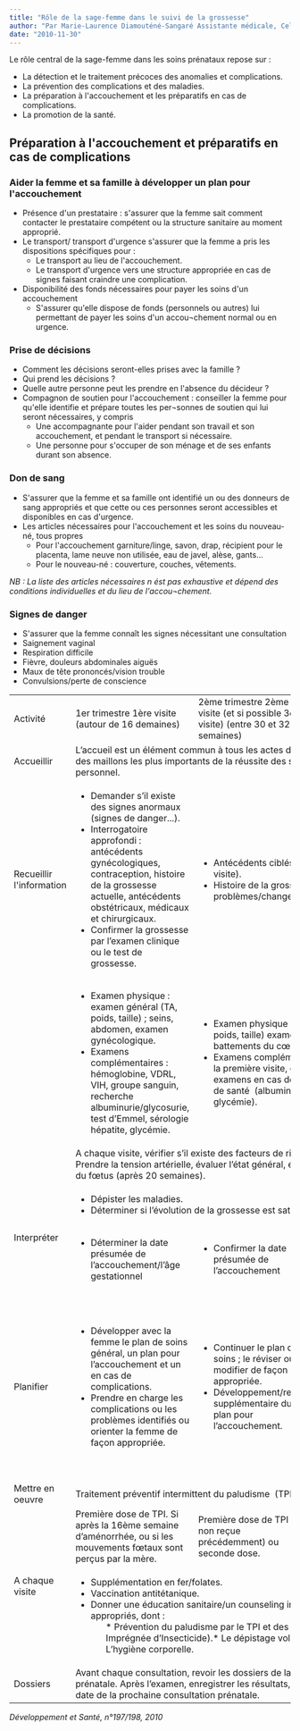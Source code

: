 ```yaml
---
title: "Rôle de la sage-femme dans le suivi de la grossesse"
author: "Par Marie-Laurence Diamouténé-Sangaré Assistante médicale, Cellule Sectorielle de Lutte Contre le VIH/SIDA, Bamako, Mali."
date: "2010-11-30"
---
```


<div class="teaser"><p>Le rôle central de la sage-femme dans les soins prénataux repose sur :</p>
<ul>
<li>La détection et le traitement précoces des anomalies et complications.</li>
<li>La prévention des complications et des maladies.</li>
<li>La préparation à l'accouchement et les préparatifs en cas de complications.</li>
<li>La promotion de la santé.</li>
</ul></div>

## Préparation à l'accouchement et préparatifs en cas de complications

### Aider la femme et sa famille à développer un plan pour l'accouchement

*   Présence d'un prestataire : s'assurer que la femme sait comment contacter le prestataire compétent ou la structure sanitaire au moment approprié.  
*   Le transport/ transport d'urgence s'assurer que la femme a pris les dispositions spécifiques pour :
    *   Le transport au lieu de l'accouchement.  
    *   Le transport d'urgence vers une structure appropriée en cas de signes faisant craindre une complication.  
*   Disponibilité des fonds nécessaires pour payer les soins d'un accouchement
    *   S'assurer qu'elle dispose de fonds (personnels ou autres) lui permettant de payer les soins d'un accou¬chement normal ou en urgence.

### Prise de décisions

*   Comment les décisions seront-elles prises avec la famille ?
*   Qui prend les décisions ?
*   Quelle autre personne peut les prendre en l'absence du décideur ?
*   Compagnon de soutien pour l'accouchement : conseiller la femme pour qu'elle identifie et prépare toutes les per¬sonnes de soutien qui lui seront nécessaires, y compris
    *   Une accompagnante pour l'aider pendant son travail et son accouchement, et pendant le transport si nécessaire.  
    *   Une personne pour s'occuper de son ménage et de ses enfants durant son absence.

### Don de sang

*   S'assurer que la femme et sa famille ont identifié un ou des donneurs de sang appropriés et que cette ou ces personnes seront accessibles et disponibles en cas d'urgence.  
*   Les articles nécessaires pour l'accouchement et les soins du nouveau-né, tous propres
    *   Pour l'accouchement garniture/linge, savon, drap, récipient pour le placenta, lame neuve non utilisée, eau de javel, alèse, gants...  
    *   Pour le nouveau-né : couverture, couches, vêtements.

_NB : La liste des articles nécessaires n ést pas exhaustive et dépend des conditions individuelles et du lieu de l'accou¬chement._

### **Signes de danger**

*   S'assurer que la femme connaît les signes nécessitant une consultation
*   Saignement vaginal
*   Respiration difficile
*   Fièvre, douleurs abdominales aiguës
*   Maux de tête prononcés/vision trouble
*   Convulsions/perte de conscience

<table>

<tbody>

<tr>

<td>Activité</td>

<td>1er trimestre  
1ère visite  
(autour de 16 demaines)</td>

<td>2ème trimestre  
2ème visite  
(et si possible 3è visite)  
(entre 30 et 32 semaines)</td>

<td>3ème trimestre  
3ème ou 4ème visite  
(autour de 36 semaines)</td>

</tr>

<tr>

<td>Accueillir</td>

<td colspan="3" rowspan="1">L’accueil est un élément commun à tous les actes des soins et constitue l’un des maillons les plus importants de la réussite des soins. Il concerne tout le personnel.</td>

</tr>

<tr>

<td>Recueillir  
l'information</td>

<td><ul><li>Demander s’il existe des signes anormaux (signes de danger...).</li><li>Interrogatoire approfondi : antécédents gynécologiques, contraception, histoire de la grossesse actuelle, antécédents obstétricaux, médicaux et chirurgicaux.</li><li>Confirmer la grossesse par l’examen clinique ou le test de grossesse.</li></ul></td>

<td colspan="2" rowspan="1"><ul><li>Antécédents ciblés (depuis la dernière visite).</li><li>Histoire de la grossesse, problèmes/changements.</li></ul></td>

</tr>

<tr>

<td> </td>

<td><ul><li>Examen physique : examen général (TA, poids, taille) ; seins, abdomen, examen gynécologique.</li><li>Examens complémentaires : hémoglobine, VDRL, VIH, groupe sanguin, recherche albuminurie/glycosurie, test d’Emmel, sérologie hépatite, glycémie.</li></ul></td>

<td colspan="2" rowspan="1"><ul><li>Examen physique : examen général (TA, poids, taille) examen obstétrical (y compris battements du cœur fœtal).</li><li>Examens complémentaires. Non pratiqués à la première visite, ou répétition des examens en cas de suspicion de problèmes de santé  (albuminurie/glycosurie, glycémie).  
 </li></ul></td>

</tr>

<tr>

<td> </td>

<td colspan="3" rowspan="1">A chaque visite, vérifier s’il existe des facteurs de risque/signes anormaux. Prendre la tension artérielle, évaluer l’état général, écouter les bruits du cœur du fœtus (après 20 semaines).</td>

</tr>

<tr>

<td colspan="1" rowspan="2">Interpréter</td>

<td colspan="3" rowspan="1"><ul><li>Dépister les maladies.</li><li>Déterminer si l’évolution de la grossesse est satisfaisante.</li></ul></td>

</tr>

<tr>

<td><ul><li>Déterminer la date présumée de l’accouchement/l’âge gestationnel</li></ul></td>

<td><ul><li>Confirmer la date présumée de l’accouchement</li></ul></td>

<td><ul><li>Identifier une présentation vicieuse</li></ul></td>

</tr>

<tr>

<td>Planifier</td>

<td><ul><li>Développer avec la femme le plan de soins général, un plan pour l’accouchement et un en cas de complications.</li><li>Prendre en charge les complications ou les problèmes identifiés ou orienter la femme de façon appropriée.</li></ul></td>

<td><ul><li>Continuer le plan de soins ; le réviser ou le modifier de façon appropriée.</li><li>Développement/revue supplémentaire du plan pour l’accouchement.</li></ul></td>

<td><ul><li>Confirmer la date présumée et faire le pronostic de l’accouchement.</li><li>Revoir les signes du travail, la planification familiale et/ou autre éducation de santé/couseling de façon appropriée.</li></ul></td>

</tr>

<tr>

<td>Mettre en  
oeuvre</td>

<td colspan="3" rowspan="1">Traitement préventif intermittent du paludisme  (TPI)</td>

</tr>

<tr>

<td colspan="1" rowspan="2">A chaque  
visite</td>

<td>Première dose de TPI.  
Si après la 16ème semaine d’aménorrhée, ou si les mouvements fœtaux sont perçus par la mère.</td>

<td>Première dose de TPI (si non reçue précédemment) ou seconde dose.</td>

<td>Troisième dose de TPI, si approprié.</td>

</tr>

<tr>

<td colspan="3" rowspan="1"><ul><li>Supplémentation en fer/folates.</li><li>Vaccination antitétanique.</li><li>Donner une éducation sanitaire/un counseling individualisé sur les sujets appropriés, dont :<ul>*   Prévention du paludisme par le TPI et des MII (Moustiquaire Imprégnée d’Insecticide).*   Le dépistage volontaire pour le VIH/IST.*   L’hygiène corporelle.</ul></li></ul></td>

</tr>

<tr>

<td>Dossiers</td>

<td colspan="3" rowspan="1">Avant chaque consultation, revoir les dossiers de la dernière consultation prénatale. Après l’examen, enregistrer les résultats, les soins prodigués et la date de la prochaine consultation prénatale.</td>

</tr>

</tbody>

</table>

_Développement et Santé, n°197/198, 2010_
